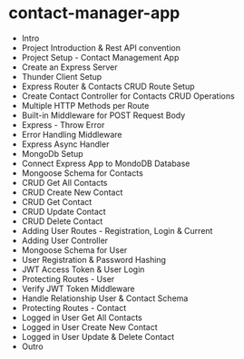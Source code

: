 # contact-manager-app

- Intro
- Project Introduction & Rest API convention
- Project Setup - Contact Management App
- Create an Express Server
- Thunder Client Setup
- Express Router & Contacts CRUD Route Setup
- Create Contact Controller for Contacts CRUD Operations
- Multiple HTTP Methods per Route
- Built-in Middleware for POST Request Body
- Express - Throw Error
- Error Handling Middleware
- Express Async Handler
- MongoDb Setup
- Connect Express App to MondoDB Database
- Mongoose Schema for Contacts
- CRUD Get All Contacts
- CRUD Create New Contact
- CRUD Get Contact
- CRUD Update Contact
- CRUD Delete Contact
- Adding User Routes - Registration, Login & Current
- Adding User Controller
- Mongoose Schema for User
- User Registration & Password Hashing
- JWT Access Token & User Login 
- Protecting Routes - User
- Verify JWT Token Middleware
- Handle Relationship User & Contact Schema
- Protecting Routes - Contact
- Logged in User Get All Contacts 
- Logged in User Create New Contact 
- Logged in User Update & Delete Contact 
- Outro
